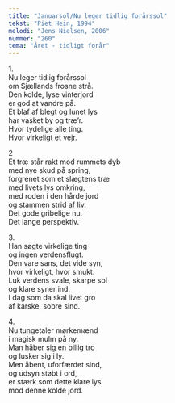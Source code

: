 ```yaml
---
title: "Januarsol/Nu leger tidlig forårssol"
tekst: "Piet Hein, 1994"
melodi: "Jens Nielsen, 2006"
nummer: "260"
tema: "Året - tidligt forår"
---
```

1.<br>
Nu leger tidlig forårssol<br>
om Sjællands frosne strå.<br>
Den kolde, lyse vinterjord<br>
er god at vandre på.<br>
Et blaf af blegt og lunet lys<br>
har vasket by og træ’r.<br>
Hvor tydelige alle ting.<br>
Hvor virkeligt et vejr.<br>

2<br>
Et træ står rakt mod rummets dyb<br>
med nye skud på spring,<br>
forgrenet som et slægtens træ<br>
med livets lys omkring,<br>
med roden i den hårde jord<br>
og stammen strid af liv.<br>
Det gode gribelige nu.<br>
Det lange perspektiv.<br>

3.<br>
Han søgte virkelige ting<br>
og ingen verdensflugt.<br>
Den vare sans, det vide syn,<br>
hvor virkeligt, hvor smukt.<br>
Luk verdens svale, skarpe sol<br>
og klare syner ind.<br>
I dag som da skal livet gro<br>
af karske, sobre sind.<br>

4.<br>
Nu tungetaler mørkemænd<br>
i magisk mulm på ny.<br>
Man håber sig en billig tro<br>
og lusker sig i ly.<br>
Men åbent, uforfærdet sind,<br>
og udsyn støbt i ord,<br>
er stærk som dette klare lys<br>
mod denne kolde jord.<br>
